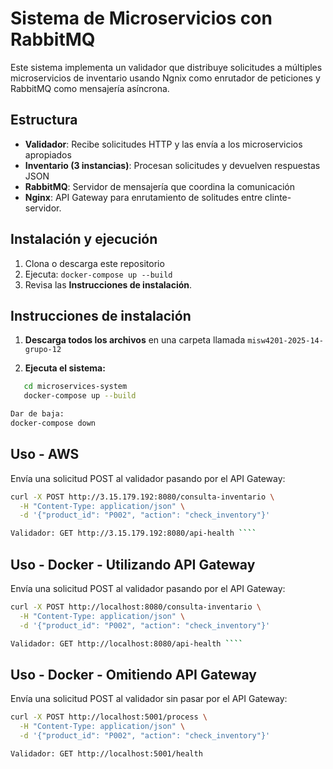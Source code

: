 # Sistema de Microservicios con RabbitMQ

Este sistema implementa un validador que distribuye solicitudes a múltiples microservicios de inventario usando Ngnix como enrutador de peticiones y RabbitMQ como mensajería asíncrona.

## Estructura

- **Validador**: Recibe solicitudes HTTP y las envía a los microservicios apropiados
- **Inventario (3 instancias)**: Procesan solicitudes y devuelven respuestas JSON
- **RabbitMQ**: Servidor de mensajería que coordina la comunicación
- **Nginx**: API Gateway para enrutamiento de solitudes entre clinte-servidor.

## Instalación y ejecución

1. Clona o descarga este repositorio
2. Ejecuta: `docker-compose up --build`
3. Revisa las **Instrucciones de instalación**.

## Instrucciones de instalación

1. **Descarga todos los archivos** en una carpeta llamada `misw4201-2025-14-grupo-12`

2. **Ejecuta el sistema:**

```bash
   cd microservices-system
   docker-compose up --build

Dar de baja:
docker-compose down
```

## Uso - AWS

Envía una solicitud POST al validador pasando por el API Gateway:

`````bash
curl -X POST http://3.15.179.192:8080/consulta-inventario \
  -H "Content-Type: application/json" \
  -d '{"product_id": "P002", "action": "check_inventory"}'

Validador: GET http://3.15.179.192:8080/api-health ````
`````

## Uso - Docker - Utilizando API Gateway

Envía una solicitud POST al validador pasando por el API Gateway:

`````bash
curl -X POST http://localhost:8080/consulta-inventario \
  -H "Content-Type: application/json" \
  -d '{"product_id": "P002", "action": "check_inventory"}'

Validador: GET http://localhost:8080/api-health ````
`````

## Uso - Docker - Omitiendo API Gateway

Envía una solicitud POST al validador sin pasar por el API Gateway:

```bash
curl -X POST http://localhost:5001/process \
  -H "Content-Type: application/json" \
  -d '{"product_id": "P002", "action": "check_inventory"}'

Validador: GET http://localhost:5001/health
```
